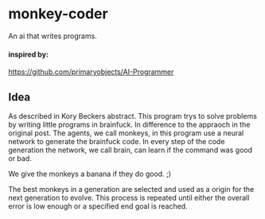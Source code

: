 # monkey-coder
An ai that writes programs.

#### inspired by:
https://github.com/primaryobjects/AI-Programmer

## Idea

As described in Kory Beckers abstract. This program trys to solve problems by writing little programs in brainfuck. In difference to the appraoch in the original post. The agents, we call monkeys, in this program use a neural network to generate the brainfuck code. In every step of the code generation the network, we call brain, can learn if the command was good or bad.

We give the monkeys a banana if they do good. ;)

The best monkeys in a generation are selected and used as a origin for the next generation to evolve. This process is repeated until either the overall error is low enough or a specified end goal is reached.